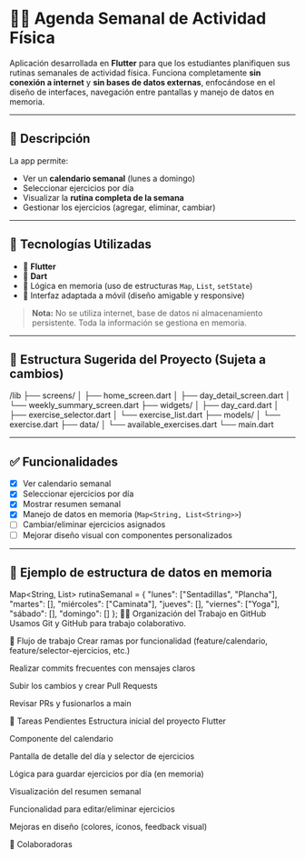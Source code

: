 
# 🏃‍♀️ Agenda Semanal de Actividad Física

Aplicación desarrollada en **Flutter** para que los estudiantes planifiquen sus rutinas semanales de actividad física. Funciona completamente **sin conexión a internet** y **sin bases de datos externas**, enfocándose en el diseño de interfaces, navegación entre pantallas y manejo de datos en memoria.

---

## 📱 Descripción

La app permite:

- Ver un **calendario semanal** (lunes a domingo)
- Seleccionar ejercicios por día
- Visualizar la **rutina completa de la semana**
- Gestionar los ejercicios (agregar, eliminar, cambiar)

---

## 🧰 Tecnologías Utilizadas

- 🧩 **Flutter**
- 🎨 **Dart**
- 🧠 Lógica en memoria (uso de estructuras `Map`, `List`, `setState`)
- 📱 Interfaz adaptada a móvil (diseño amigable y responsive)

> **Nota:** No se utiliza internet, base de datos ni almacenamiento persistente. Toda la información se gestiona en memoria.

---

## 📂 Estructura Sugerida del Proyecto (Sujeta a cambios)

/lib
├── screens/
│ ├── home_screen.dart
│ ├── day_detail_screen.dart
│ └── weekly_summary_screen.dart
├── widgets/
│ ├── day_card.dart
│ ├── exercise_selector.dart
│ └── exercise_list.dart
├── models/
│ └── exercise.dart
├── data/
│ └── available_exercises.dart
└── main.dart

---

## ✅ Funcionalidades

- [X] Ver calendario semanal
- [X] Seleccionar ejercicios por día
- [X] Mostrar resumen semanal
- [X] Manejo de datos en memoria (`Map<String, List<String>>`)
- [ ] Cambiar/eliminar ejercicios asignados
- [ ] Mejorar diseño visual con componentes personalizados

---

## 💾 Ejemplo de estructura de datos en memoria

Map<String, List<String>> rutinaSemanal = {
  "lunes": ["Sentadillas", "Plancha"],
  "martes": [],
  "miércoles": ["Caminata"],
  "jueves": [],
  "viernes": ["Yoga"],
  "sábado": [],
  "domingo": []
};
👩‍💻 Organización del Trabajo en GitHub
Usamos Git y GitHub para trabajo colaborativo.

🔀 Flujo de trabajo
Crear ramas por funcionalidad (feature/calendario, feature/selector-ejercicios, etc.)

Realizar commits frecuentes con mensajes claros

Subir los cambios y crear Pull Requests

Revisar PRs y fusionarlos a main

📌 Tareas Pendientes
 Estructura inicial del proyecto Flutter

 Componente del calendario

 Pantalla de detalle del día y selector de ejercicios

 Lógica para guardar ejercicios por día (en memoria)

 Visualización del resumen semanal

 Funcionalidad para editar/eliminar ejercicios

 Mejoras en diseño (colores, íconos, feedback visual)

🤝 Colaboradoras
